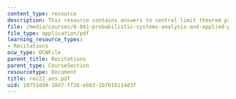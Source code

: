 ```yaml
---
content_type: resource
description: This resource contains answers to central limit theorem problem set.
file: /media/courses/6-041-probabilistic-systems-analysis-and-applied-probability-spring-2006/10751dd410d7ff26ebb21b7016114d3f_rec22_ans.pdf
file_type: application/pdf
learning_resource_types:
- Recitations
ocw_type: OCWFile
parent_title: Recitations
parent_type: CourseSection
resourcetype: Document
title: rec22_ans.pdf
uid: 10751dd4-10d7-ff26-ebb2-1b7016114d3f
---
```

